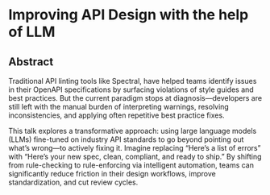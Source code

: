 # Improving API Design with the help of LLM

## Abstract

Traditional API linting tools like Spectral, have helped teams identify issues in their OpenAPI specifications by surfacing violations of style guides and best practices. But the current paradigm stops at diagnosis—developers are still left with the manual burden of interpreting warnings, resolving inconsistencies, and applying often repetitive best practice fixes.

This talk explores a transformative approach: using large language models (LLMs) fine-tuned on industry API standards to go beyond pointing out what’s wrong—to actively fixing it. Imagine replacing “Here’s a list of errors” with “Here’s your new spec, clean, compliant, and ready to ship.” By shifting from rule-checking to rule-enforcing via intelligent automation, teams can significantly reduce friction in their design workflows, improve standardization, and cut review cycles.

